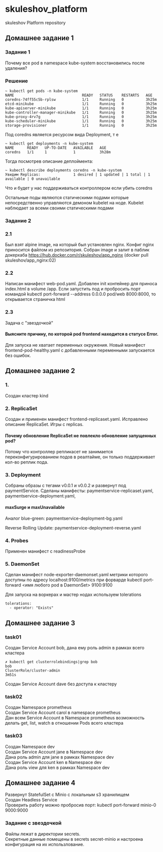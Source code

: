 # skuleshov_platform
skuleshov Platform repository

## Домашнее задание 1
### Задание 1
Почему все pod в namespace kube-system восстановились после удаления?

### Решение
```
~ kubectl get pods -n kube-system
NAME                               READY   STATUS    RESTARTS   AGE
coredns-74ff55c5b-rplsw            1/1     Running   0          3h25m
etcd-minikube                      1/1     Running   0          3h25m
kube-apiserver-minikube            1/1     Running   0          3h25m
kube-controller-manager-minikube   1/1     Running   0          3h25m
kube-proxy-4rv7g                   1/1     Running   0          3h25m
kube-scheduler-minikube            1/1     Running   0          3h25m
storage-provisioner                1/1     Running   0          3h25m
```
Под coredns является ресурсом вида Deployment, т е
```
~ kubectl get deployments -n kube-system
NAME      READY   UP-TO-DATE   AVAILABLE   AGE
coredns   1/1     1            1           3h28m
```
Тогда посмотрев описание деплоймента:
```
~ kubectl describe deployments coredns -n kube-system
Увидим Replicas:               1 desired | 1 updated | 1 total | 1 available | 0 unavailable
```
Что и будет у нас поддерживаться контроллером если убить coredns

Остальные поды являются статическими подами которые непосредственно управляются демоном kubelet на ноде. Kubelet наблюдает за всеми своими статическими подами

### Задание 2
### 2.1
Был взят alpine image, на который был установлен nginx. Конфиг nginx приносится файлом из репозитория.
Собран image и залит в паблик докерхаба https://hub.docker.com/r/skuleshov/app_nginx (docker pull skuleshov/app_nginx:02)

### 2.2
Написан манифест web-pod.yaml.
Добавлен init контейнер для приноса index.html в volume /app. Если запустить под и пробросить порт командой kubectl port-forward --address 0.0.0.0 pod/web 8000:8000, то открывается страничка html

### 2.3
Задача с "звездочкой"
#### Выясните причину, по которой pod frontend находится в статусе Error.
Для запуска не хватает переменных окружения. Новый манифест frontend-pod-healthy.yaml с добавленными переменными запускается без ошибок.


## Домашнее задание 2
### 1.
Создан кластер kind

### 2. ReplicaSet
Создан и применен манифест frontend-replicaset.yaml. Исправлено описание ReplicaSet. Игры с replicas.

#### Почему обновление ReplicaSet не повлекло обновление запущенных pod?

Потому что контроллер репликасет не занимается переконфигурированием подов в реалтайме, он только поддерживает кол-во реплик пода.

### 3. Deployment
Собраны образы с тегами v0.0.1 и v0.0.2 и развернут под paymentService. Сделаны манифесты: paymentservice-replicaset.yaml, paymentservice-deployment.yaml, 

#### maxSurge и maxUnavailable
Аналог blue-green: paymentservice-deployment-bg.yaml

Reverse Rolling Update: paymentservice-deployment-reverse.yaml

### 4. Probes
Применен манифест с readinessProbe

### 5. DaemonSet
Сделан манифест node-exporter-daemonset.yaml метрики которого доступны по адресу localhost:9100/metrics при форварде kubectl port-forward <имя любого pod в DaemonSet> 9100:9100

Для запуска на воркерах и мастер нодах используем tolerations
```
tolerations:
  - operator: "Exists"
```

## Домашнее задание 3
### task01
Создан Service Account bob, дана ему роль admin в рамках всего кластера  
```
✗ kubectl get clusterrolebindings|grep bob
bob                                                    ClusterRole/cluster-admin                                                          3m51s
```
Создан Service Account dave без доступа к кластеру  

### task02
Создан Namespace prometheus  
Создан Service Account carol в namespace prometheus  
Дан всем Service Account в Namespace prometheus возможность делать get, list, watch в отношении Pods всего кластера  

### task03
Создан Namespace dev  
Создан Service Account jane в Namespace dev  
Дана роль admin для jane в рамках Namespace dev  
Создан Service Account ken в Namespace dev  
Дана роль view для ken в рамках Namespace dev


## Домашнее задание 4
Развернут StatefulSet c Minio с локальным s3 хранилищем  
Создан Headless Service  
Проверить работу можно пробросив порт: kubectl port-forward minio-0 9000:9000  

### Задание с звездочкой
Файлы лежат в директории secrets.  
Секретные данные помещены в secrets secret-minio и настроена конфигурация на их использлование.


